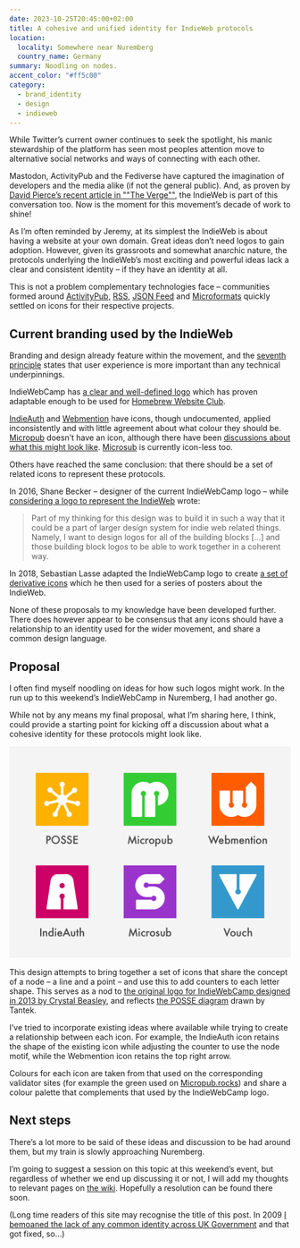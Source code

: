 ```yaml
---
date: 2023-10-25T20:45:00+02:00
title: A cohesive and unified identity for IndieWeb protocols
location:
  locality: Somewhere near Nuremberg
  country_name: Germany
summary: Noodling on nodes.
accent_color: "#ff5c00"
category:
  - brand_identity
  - design
  - indieweb
---
```


While Twitter’s current owner continues to seek the spotlight, his manic stewardship of the platform has seen most peoples attention move to alternative social networks and ways of connecting with each other.

Mastodon, ActivityPub and the Fediverse have captured the imagination of developers and the media alike (if not the general public). And, as proven by [David Pierce’s recent article in ""The Verge""][1], the IndieWeb is part of this conversation too. Now is the moment for this movement’s decade of work to shine!

As I’m often reminded by Jeremy, at its simplest the IndieWeb is about having a website at your own domain. Great ideas don’t need logos to gain adoption. However, given its grassroots and somewhat anarchic nature, the protocols underlying the IndieWeb’s most exciting and powerful ideas lack a clear and consistent identity – if they have an identity at all.

This is not a problem complementary technologies face – communities formed around [ActivityPub][2], [RSS][3], [JSON Feed][4] and [Microformats][5] quickly settled on icons for their respective projects.

## Current branding used by the IndieWeb

Branding and design already feature within the movement, and the [seventh principle][6] states that user experience is more important than any technical underpinnings.

IndieWebCamp has [a clear and well-defined logo][7] which has proven adaptable enough to be used for [Homebrew Website Club][8].

[IndieAuth][9] and [Webmention][10] have icons, though undocumented, applied inconsistently and with little agreement about what colour they should be. [Micropub][11] doesn’t have an icon, although there have been [discussions about what this might look like][12]. [Microsub][13] is currently icon-less too.

Others have reached the same conclusion: that there should be a set of related icons to represent these protocols.

In 2016, Shane Becker – designer of the current IndieWebCamp logo – while [considering a logo to represent the IndieWeb][14] wrote:

> Part of my thinking for this design was to build it in such a way that it could be a part of larger design system for indie web related things. Namely, I want to design logos for all of the building blocks […] and those building block logos to be able to work together in a coherent way.

In 2018, Sebastian Lasse adapted the IndieWebCamp logo to create [a set of derivative icons][15] which he then used for a series of posters about the IndieWeb.

None of these proposals to my knowledge have been developed further. There does however appear to be consensus that any icons should have a relationship to an identity used for the wider movement, and share a common design language.

## Proposal

I often find myself noodling on ideas for how such logos might work. In the run up to this weekend’s IndieWebCamp in Nuremberg, I had another go.

While not by any means my final proposal, what I’m sharing here, I think, could provide a starting point for kicking off a discussion about what a cohesive identity for these protocols might look like.

![A set of six icons arranged in a grid.](/media/2023/298/a1/image.png "Initial icon proposal for POSSE, Micropub, Webmention, IndieAuth, Microsub and Vouch.")

This design attempts to bring together a set of icons that share the concept of a node – a line and a point – and use this to add counters to each letter shape. This serves as a nod to [the original logo for IndieWebCamp designed in 2013 by Crystal Beasley][16], and reflects [the POSSE diagram][17] drawn by Tantek.

I’ve tried to incorporate existing ideas where available while trying to create a relationship between each icon. For example, the IndieAuth icon retains the shape of the existing icon while adjusting the counter to use the node motif, while the Webmention icon retains the top right arrow.

Colours for each icon are taken from that used on the corresponding validator sites (for example the green used on [Micropub.rocks][18]) and share a colour palette that complements that used by the IndieWebCamp logo.

## Next steps

There’s a lot more to be said of these ideas and discussion to be had around them, but my train is slowly approaching Nuremberg.

I’m going to suggest a session on this topic at this weekend’s event, but regardless of whether we end up discussing it or not, I will add my thoughts to relevant pages on [the wiki][19]. Hopefully a resolution can be found there soon.

(Long time readers of this site may recognise the title of this post. In 2009 [I bemoaned the lack of any common identity across UK Government][20] and that got fixed, so…)

[1]: https://www.theverge.com/2023/10/23/23928550/posse-posting-activitypub-standard-twitter-tumblr-mastodon
[2]: https://activitypub.rocks
[3]: https://www.mozilla.org/en-US/foundation/feed-icon-guidelines/
[4]: https://github.com/manton/JSONFeed/tree/master/graphics
[5]: http://microformats.org/wiki/spread-microformats
[6]: https://indieweb.org/principles
[7]: https://indieweb.org/logo
[8]: https://indieweb.org/Homebrew_Website_Club#Logos_and_Graphics
[9]: https://indieweb.org/IndieAuth
[10]: https://indieweb.org/Webmention
[11]: https://indieweb.org/Micropub
[12]: https://github.com/indieweb/branding/issues/11
[13]: https://indieweb.org/Microsub
[14]: https://veganstraightedge.com/articles/2016/10/31/indie-web-logo-study-first-draft
[15]: https://github.com/sebilasse/indieweb-origami/blob/master/CI.pdf
[16]: https://indiewebcamp.com/File:indiewebcamp_logo_1600px.png
[17]: https://indieweb.org/File:POSSE-2012-312.jpeg
[18]: https://micropub.rocks
[19]: https://indieweb.org
[20]: /2009/271/a1/a_cohesive_and_unified_identity_for_british_government/
